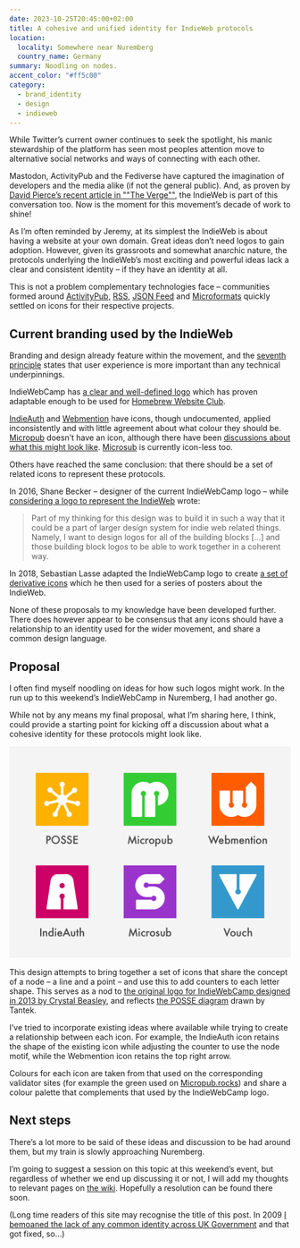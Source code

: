 ```yaml
---
date: 2023-10-25T20:45:00+02:00
title: A cohesive and unified identity for IndieWeb protocols
location:
  locality: Somewhere near Nuremberg
  country_name: Germany
summary: Noodling on nodes.
accent_color: "#ff5c00"
category:
  - brand_identity
  - design
  - indieweb
---
```


While Twitter’s current owner continues to seek the spotlight, his manic stewardship of the platform has seen most peoples attention move to alternative social networks and ways of connecting with each other.

Mastodon, ActivityPub and the Fediverse have captured the imagination of developers and the media alike (if not the general public). And, as proven by [David Pierce’s recent article in ""The Verge""][1], the IndieWeb is part of this conversation too. Now is the moment for this movement’s decade of work to shine!

As I’m often reminded by Jeremy, at its simplest the IndieWeb is about having a website at your own domain. Great ideas don’t need logos to gain adoption. However, given its grassroots and somewhat anarchic nature, the protocols underlying the IndieWeb’s most exciting and powerful ideas lack a clear and consistent identity – if they have an identity at all.

This is not a problem complementary technologies face – communities formed around [ActivityPub][2], [RSS][3], [JSON Feed][4] and [Microformats][5] quickly settled on icons for their respective projects.

## Current branding used by the IndieWeb

Branding and design already feature within the movement, and the [seventh principle][6] states that user experience is more important than any technical underpinnings.

IndieWebCamp has [a clear and well-defined logo][7] which has proven adaptable enough to be used for [Homebrew Website Club][8].

[IndieAuth][9] and [Webmention][10] have icons, though undocumented, applied inconsistently and with little agreement about what colour they should be. [Micropub][11] doesn’t have an icon, although there have been [discussions about what this might look like][12]. [Microsub][13] is currently icon-less too.

Others have reached the same conclusion: that there should be a set of related icons to represent these protocols.

In 2016, Shane Becker – designer of the current IndieWebCamp logo – while [considering a logo to represent the IndieWeb][14] wrote:

> Part of my thinking for this design was to build it in such a way that it could be a part of larger design system for indie web related things. Namely, I want to design logos for all of the building blocks […] and those building block logos to be able to work together in a coherent way.

In 2018, Sebastian Lasse adapted the IndieWebCamp logo to create [a set of derivative icons][15] which he then used for a series of posters about the IndieWeb.

None of these proposals to my knowledge have been developed further. There does however appear to be consensus that any icons should have a relationship to an identity used for the wider movement, and share a common design language.

## Proposal

I often find myself noodling on ideas for how such logos might work. In the run up to this weekend’s IndieWebCamp in Nuremberg, I had another go.

While not by any means my final proposal, what I’m sharing here, I think, could provide a starting point for kicking off a discussion about what a cohesive identity for these protocols might look like.

![A set of six icons arranged in a grid.](/media/2023/298/a1/image.png "Initial icon proposal for POSSE, Micropub, Webmention, IndieAuth, Microsub and Vouch.")

This design attempts to bring together a set of icons that share the concept of a node – a line and a point – and use this to add counters to each letter shape. This serves as a nod to [the original logo for IndieWebCamp designed in 2013 by Crystal Beasley][16], and reflects [the POSSE diagram][17] drawn by Tantek.

I’ve tried to incorporate existing ideas where available while trying to create a relationship between each icon. For example, the IndieAuth icon retains the shape of the existing icon while adjusting the counter to use the node motif, while the Webmention icon retains the top right arrow.

Colours for each icon are taken from that used on the corresponding validator sites (for example the green used on [Micropub.rocks][18]) and share a colour palette that complements that used by the IndieWebCamp logo.

## Next steps

There’s a lot more to be said of these ideas and discussion to be had around them, but my train is slowly approaching Nuremberg.

I’m going to suggest a session on this topic at this weekend’s event, but regardless of whether we end up discussing it or not, I will add my thoughts to relevant pages on [the wiki][19]. Hopefully a resolution can be found there soon.

(Long time readers of this site may recognise the title of this post. In 2009 [I bemoaned the lack of any common identity across UK Government][20] and that got fixed, so…)

[1]: https://www.theverge.com/2023/10/23/23928550/posse-posting-activitypub-standard-twitter-tumblr-mastodon
[2]: https://activitypub.rocks
[3]: https://www.mozilla.org/en-US/foundation/feed-icon-guidelines/
[4]: https://github.com/manton/JSONFeed/tree/master/graphics
[5]: http://microformats.org/wiki/spread-microformats
[6]: https://indieweb.org/principles
[7]: https://indieweb.org/logo
[8]: https://indieweb.org/Homebrew_Website_Club#Logos_and_Graphics
[9]: https://indieweb.org/IndieAuth
[10]: https://indieweb.org/Webmention
[11]: https://indieweb.org/Micropub
[12]: https://github.com/indieweb/branding/issues/11
[13]: https://indieweb.org/Microsub
[14]: https://veganstraightedge.com/articles/2016/10/31/indie-web-logo-study-first-draft
[15]: https://github.com/sebilasse/indieweb-origami/blob/master/CI.pdf
[16]: https://indiewebcamp.com/File:indiewebcamp_logo_1600px.png
[17]: https://indieweb.org/File:POSSE-2012-312.jpeg
[18]: https://micropub.rocks
[19]: https://indieweb.org
[20]: /2009/271/a1/a_cohesive_and_unified_identity_for_british_government/
